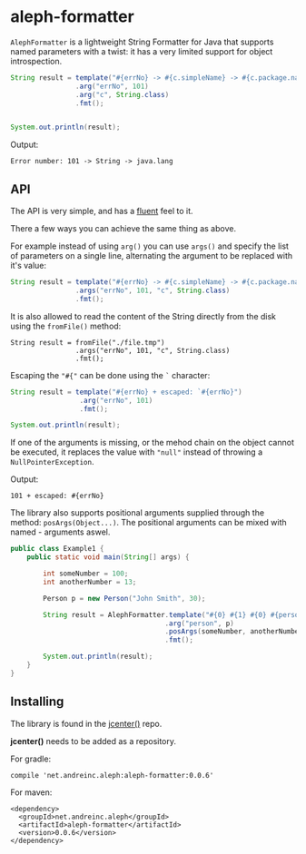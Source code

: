 # aleph-formatter

`AlephFormatter` is a lightweight String Formatter for Java that supports named parameters with a twist: it has a very limited support for object introspection. 

```java
String result = template("#{errNo} -> #{c.simpleName} -> #{c.package.name}")
                .arg("errNo", 101)
                .arg("c", String.class)
                .fmt();


System.out.println(result);
```
Output:
```
Error number: 101 -> String -> java.lang
```

## API

The API is very simple, and has a [fluent](https://en.wikipedia.org/wiki/Fluent_interface) feel to it. 

There a few ways you can achieve the same thing as above. 

For example instead of using `arg()` you can use `args()` and specify the list of parameters on a single line, alternating the argument to be replaced with it's value:

```java
String result = template("#{errNo} -> #{c.simpleName} -> #{c.package.name}")
                .args("errNo", 101, "c", String.class)
                .fmt();
```

It is also allowed to read the content of the String directly from the disk using the `fromFile()` method:

```
String result = fromFile("./file.tmp")
                .args("errNo", 101, "c", String.class)
                .fmt();
```

Escaping the `"#{"` can be done using the ``` ` ``` character:

```java
String result = template("#{errNo} + escaped: `#{errNo}")
                 .arg("errNo", 101)
                 .fmt();

System.out.println(result);
```

If one of the arguments is missing, or the mehod chain on the object cannot be executed, it replaces the value with `"null"` instead of throwing a `NullPointerException`.

Output: 
```
101 + escaped: #{errNo}
```

The library also supports positional arguments supplied through the method: `posArgs(Object...)`. The positional arguments can be mixed with named - arguments aswel. 

```java
public class Example1 {
    public static void main(String[] args) {

        int someNumber = 100;
        int anotherNumber = 13;

        Person p = new Person("John Smith", 30);

        String result = AlephFormatter.template("#{0} #{1} #{0} #{person.getName}")
                                      .arg("person", p)
                                      .posArgs(someNumber, anotherNumber)
                                      .fmt();

        System.out.println(result);
    }
}
```

## Installing

The library is found in the [jcenter()](https://bintray.com/nomemory/maven/aleph-formatter) repo.

**jcenter()** needs to be added as a repository. 

For gradle:

```
compile 'net.andreinc.aleph:aleph-formatter:0.0.6'
```

For maven:


```
<dependency>
  <groupId>net.andreinc.aleph</groupId>
  <artifactId>aleph-formatter</artifactId>
  <version>0.0.6</version>
</dependency>
```
